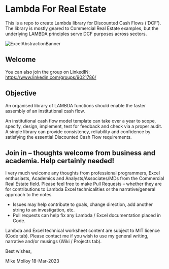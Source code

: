 # Lambda For Real Estate
This is a repo to create Lambda library for Discounted Cash Flows ('DCF'). The library is mostly geared to Commercial Real Estate examples, but the underlying LAMBDA principles serve DCF purposes across sectors.

![ExcelAbstractionBanner](https://user-images.githubusercontent.com/6385058/226100282-2cd67eef-2942-4cee-918f-21520380bec9.png)

## Welcome

You can also join the group on LinkedIN: https://www.linkedin.com/groups/9021786/

## Objective

An organised library of LAMBDA functions should enable the faster assembly of an institutional cash flow.

An institutional cash flow model template can take over a year to scope, specify, design, implement, test for feedback and check via a proper audit. A single library can provide consistency, reliability and confidence by satisfying the essential Discounted Cash Flow requirements.

## Join in – thoughts welcome from business and academia. Help certainly needed!
I very much welcome any thoughts from professional programmers, Excel enthusiasts, Academics and Analysts/Associates/MDs from the Commercial Real Estate field. Please feel free to make Pull Requests – whether they are for contributions to Lambda Excel technicalities or the narrative/general approach to the notes.
- Issues may help contribute to goals, change direction, add another string to an investigation, etc.
- Pull requests can help fix any Lambda / Excel documentation placed in Code.

Lambda and Excel technical worksheet content are subject to MIT licence (Code tab).  Please contact me if you wish to use my general writing, narrative and/or musings (Wiki / Projects tab).

Best wishes,

Mike Molloy
18-Mar-2023
